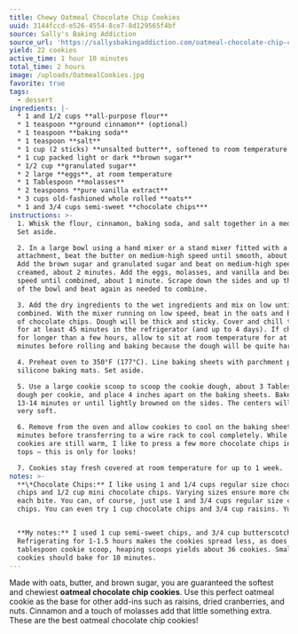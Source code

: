 ```yaml
---
title: Chewy Oatmeal Chocolate Chip Cookies
uuid: 3144fccd-e526-4554-8ce7-8d129565f4bf
source: Sally's Baking Addiction
source_url: 'https://sallysbakingaddiction.com/oatmeal-chocolate-chip-cookies/'
yield: 22 cookies
active_time: 1 hour 10 minutes
total_time: 2 hours
image: /uploads/OatmealCookies.jpg
favorite: true
tags:
  - dessert
ingredients: |-
  * 1 and 1/2 cups **all-purpose flour**
  * 1 teaspoon **ground cinnamon** (optional)
  * 1 teaspoon **baking soda**
  * 1 teaspoon **salt**
  * 1 cup (2 sticks) **unsalted butter**, softened to room temperature
  * 1 cup packed light or dark **brown sugar**
  * 1/2 cup **granulated sugar**
  * 2 large **eggs**, at room temperature
  * 1 Tablespoon **molasses**
  * 2 teaspoons **pure vanilla extract**
  * 3 cups old-fashioned whole rolled **oats**
  * 1 and 3/4 cups semi-sweet **chocolate chips***
instructions: >-
  1. Whisk the flour, cinnamon, baking soda, and salt together in a medium bowl.
  Set aside.

  2. In a large bowl using a hand mixer or a stand mixer fitted with a paddle
  attachment, beat the butter on medium-high speed until smooth, about 1 minute.
  Add the brown sugar and granulated sugar and beat on medium-high speed until
  creamed, about 2 minutes. Add the eggs, molasses, and vanilla and beat on high
  speed until combined, about 1 minute. Scrape down the sides and up the bottom
  of the bowl and beat again as needed to combine.

  3. Add the dry ingredients to the wet ingredients and mix on low until
  combined. With the mixer running on low speed, beat in the oats and both types
  of chocolate chips. Dough will be thick and sticky. Cover and chill the dough
  for at least 45 minutes in the refrigerator (and up to 4 days). If chilling
  for longer than a few hours, allow to sit at room temperature for at least 30
  minutes before rolling and baking because the dough will be quite hard.

  4. Preheat oven to 350°F (177°C). Line baking sheets with parchment paper or
  silicone baking mats. Set aside.

  5. Use a large cookie scoop to scoop the cookie dough, about 3 Tablespoons of
  dough per cookie, and place 4 inches apart on the baking sheets. Bake for
  13-14 minutes or until lightly browned on the sides. The centers will look
  very soft.

  6. Remove from the oven and allow cookies to cool on the baking sheet for 5
  minutes before transferring to a wire rack to cool completely. While the
  cookies are still warm, I like to press a few more chocolate chips into the
  tops – this is only for looks!

  7. Cookies stay fresh covered at room temperature for up to 1 week.
notes: >-
  **\*Chocolate Chips:** I like using 1 and 1/4 cups regular size chocolate
  chips and 1/2 cup mini chocolate chips. Varying sizes ensure more chocolate in
  each bite. You can, of course, just use 1 and 3/4 cups regular size chocolate
  chips. You can even try 1 cup chocolate chips and 3/4 cup raisins. Yum!


  **My notes:** I used 1 cup semi-sweet chips, and 3/4 cup butterscotch chips. If making all butterscotch cookies, include the cinnamon and use 2 cups butterscotch chips.
  Refrigerating for 1-1.5 hours makes the cookies spread less, as does only warming up the butter to room temp for 30 minutes. I used my 2
  tablespoon cookie scoop, heaping scoops yields about 36 cookies. Smaller
  cookies should bake for 10 minutes.
---
```

Made with oats, butter, and brown sugar, you are guaranteed the softest and chewiest **oatmeal chocolate chip cookies**. Use this perfect oatmeal cookie as the base for other add-ins such as raisins, dried cranberries, and nuts. Cinnamon and a touch of molasses add that little something extra. These are the best oatmeal chocolate chip cookies!
